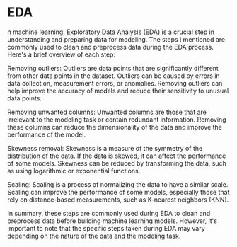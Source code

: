 # EDA
n machine learning, Exploratory Data Analysis (EDA) is a crucial step in understanding and preparing data for modeling. The steps i mentioned are commonly used to clean and preprocess data during the EDA process. Here's a brief overview of each step:

Removing outliers: Outliers are data points that are significantly different from other data points in the dataset. Outliers can be caused by errors in data collection, measurement errors, or anomalies. Removing outliers can help improve the accuracy of models and reduce their sensitivity to unusual data points.

Removing unwanted columns: Unwanted columns are those that are irrelevant to the modeling task or contain redundant information. Removing these columns can reduce the dimensionality of the data and improve the performance of the model.

Skewness removal: Skewness is a measure of the symmetry of the distribution of the data. If the data is skewed, it can affect the performance of some models. Skewness can be reduced by transforming the data, such as using logarithmic or exponential functions.

Scaling: Scaling is a process of normalizing the data to have a similar scale. Scaling can improve the performance of some models, especially those that rely on distance-based measurements, such as K-nearest neighbors (KNN).

In summary, these steps are commonly used during EDA to clean and preprocess data before building machine learning models. However, it's important to note that the specific steps taken during EDA may vary depending on the nature of the data and the modeling task.


